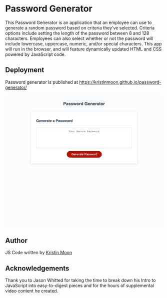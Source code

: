# Password Generator
This Password Generator is an application that an employee can use to generate a random password based on criteria they’ve selected. Criteria options include setting the length of the password between 8 and 128 characters. Employees can also select whether or not the password will include lowercase, uppercase, numeric, and/or special characters. This app will run in the browser, and will feature dynamically updated HTML and CSS powered by JavaScript code.

## Deployment
Password generator is published at https://kristinmoon.github.io/password-generator/


<img src="./password-generator.png" alt="portfolio generator screenshot" />

## Author
JS Code written by <a href="https://kristinmoon.github.io/portfolio">Kristin Moon</a>

## Acknowledgements
Thank you to Jason Whitted for taking the time to break down his Intro to JavaScript into easy-to-digest pieces and for the hours of supplemental video content he created.
